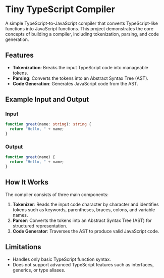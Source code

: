 # Tiny TypeScript Compiler

A simple TypeScript-to-JavaScript compiler that converts TypeScript-like functions into JavaScript functions. This project demonstrates the core concepts of building a compiler, including tokenization, parsing, and code generation.

## Features

- **Tokenization**: Breaks the input TypeScript code into manageable tokens.
- **Parsing**: Converts the tokens into an Abstract Syntax Tree (AST).
- **Code Generation**: Generates JavaScript code from the AST.

## Example Input and Output

### Input

```typescript
function greet(name: string): string {
  return "Hello, " + name;
}
```

### Output

```javascript
function greet(name) {
  return "Hello, " + name;
}
```

## How It Works

The compiler consists of three main components:

1. **Tokenizer**: Reads the input code character by character and identifies tokens such as keywords, parentheses, braces, colons, and variable names.
2. **Parser**: Converts the tokens into an Abstract Syntax Tree (AST) for structured representation.
3. **Code Generator**: Traverses the AST to produce valid JavaScript code.

## Limitations

- Handles only basic TypeScript function syntax.
- Does not support advanced TypeScript features such as interfaces, generics, or type aliases.
